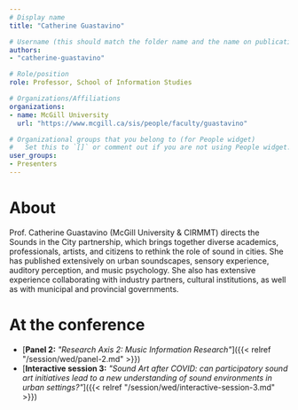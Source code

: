 ```yaml
---
# Display name
title: "Catherine Guastavino"

# Username (this should match the folder name and the name on publications)
authors:
- "catherine-guastavino"

# Role/position
role: Professor, School of Information Studies

# Organizations/Affiliations
organizations:
- name: McGill University
  url: "https://www.mcgill.ca/sis/people/faculty/guastavino"

# Organizational groups that you belong to (for People widget)
#   Set this to `[]` or comment out if you are not using People widget.
user_groups:
- Presenters
---
```


# About

Prof. Catherine Guastavino (McGill University & CIRMMT) directs the Sounds in the City partnership, which brings together diverse academics, professionals, artists, and citizens to rethink the role of sound in cities. She has published extensively on urban soundscapes, sensory experience, auditory perception, and music psychology. She also has extensive experience collaborating with industry partners, cultural institutions, as well as with municipal and provincial governments. 

# At the conference

- [**Panel 2:** *"Research Axis 2: Music Information Research"*]({{< relref "/session/wed/panel-2.md" >}})
- [**Interactive session 3:** *"Sound Art after COVID: can participatory sound art initiatives lead to a new understanding of sound environments in urban settings?"*]({{< relref "/session/wed/interactive-session-3.md" >}})